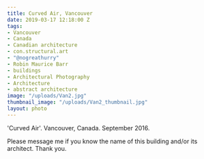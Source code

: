 ```yaml
---
title: Curved Air, Vancouver
date: 2019-03-17 12:18:00 Z
tags:
- Vancouver
- Canada
- Canadian architecture
- con.structural.art
- "@nogreathurry"
- Robin Maurice Barr
- buildings
- Architectural Photography
- Architecture
- abstract architecture
image: "/uploads/Van2.jpg"
thumbnail_image: "/uploads/Van2_thumbnail.jpg"
layout: photo
---
```


'Curved Air'. Vancouver, Canada.  September 2016.

Please message me if you know the name of this building and/or its architect.  Thank you.